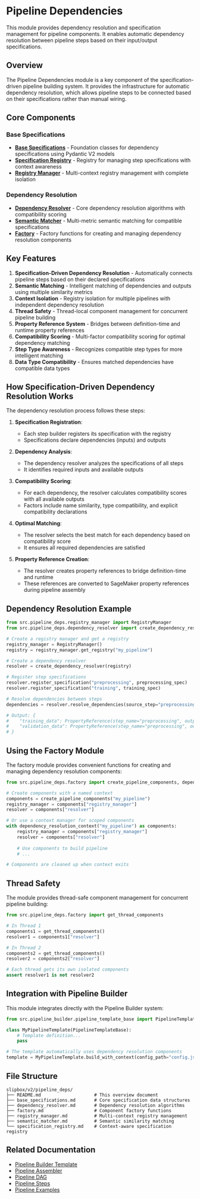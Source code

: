 # Pipeline Dependencies

This module provides dependency resolution and specification management for pipeline components. It enables automatic dependency resolution between pipeline steps based on their input/output specifications.

## Overview

The Pipeline Dependencies module is a key component of the specification-driven pipeline building system. It provides the infrastructure for automatic dependency resolution, which allows pipeline steps to be connected based on their specifications rather than manual wiring.

## Core Components

### Base Specifications
- **[Base Specifications](base_specifications.md)** - Foundation classes for dependency specifications using Pydantic V2 models
- **[Specification Registry](specification_registry.md)** - Registry for managing step specifications with context awareness
- **[Registry Manager](registry_manager.md)** - Multi-context registry management with complete isolation

### Dependency Resolution
- **[Dependency Resolver](dependency_resolver.md)** - Core dependency resolution algorithms with compatibility scoring
- **[Semantic Matcher](semantic_matcher.md)** - Multi-metric semantic matching for compatible specifications
- **[Factory](factory.md)** - Factory functions for creating and managing dependency resolution components

## Key Features

1. **Specification-Driven Dependency Resolution** - Automatically connects pipeline steps based on their declared specifications
2. **Semantic Matching** - Intelligent matching of dependencies and outputs using multiple similarity metrics
3. **Context Isolation** - Registry isolation for multiple pipelines with independent dependency resolution
4. **Thread Safety** - Thread-local component management for concurrent pipeline building
5. **Property Reference System** - Bridges between definition-time and runtime property references
6. **Compatibility Scoring** - Multi-factor compatibility scoring for optimal dependency matching
7. **Step Type Awareness** - Recognizes compatible step types for more intelligent matching
8. **Data Type Compatibility** - Ensures matched dependencies have compatible data types

## How Specification-Driven Dependency Resolution Works

The dependency resolution process follows these steps:

1. **Specification Registration**:
   - Each step builder registers its specification with the registry
   - Specifications declare dependencies (inputs) and outputs

2. **Dependency Analysis**:
   - The dependency resolver analyzes the specifications of all steps
   - It identifies required inputs and available outputs

3. **Compatibility Scoring**:
   - For each dependency, the resolver calculates compatibility scores with all available outputs
   - Factors include name similarity, type compatibility, and explicit compatibility declarations

4. **Optimal Matching**:
   - The resolver selects the best match for each dependency based on compatibility score
   - It ensures all required dependencies are satisfied

5. **Property Reference Creation**:
   - The resolver creates property references to bridge definition-time and runtime
   - These references are converted to SageMaker property references during pipeline assembly

## Dependency Resolution Example

```python
from src.pipeline_deps.registry_manager import RegistryManager
from src.pipeline_deps.dependency_resolver import create_dependency_resolver

# Create a registry manager and get a registry
registry_manager = RegistryManager()
registry = registry_manager.get_registry("my_pipeline")

# Create a dependency resolver
resolver = create_dependency_resolver(registry)

# Register step specifications
resolver.register_specification("preprocessing", preprocessing_spec)
resolver.register_specification("training", training_spec)

# Resolve dependencies between steps
dependencies = resolver.resolve_dependencies(source_step="preprocessing", target_step="training")

# Output: {
#    "training_data": PropertyReference(step_name="preprocessing", output_name="processed_data"),
#    "validation_data": PropertyReference(step_name="preprocessing", output_name="validation_data")
# }
```

## Using the Factory Module

The factory module provides convenient functions for creating and managing dependency resolution components:

```python
from src.pipeline_deps.factory import create_pipeline_components, dependency_resolution_context

# Create components with a named context
components = create_pipeline_components("my_pipeline")
registry_manager = components["registry_manager"]
resolver = components["resolver"]

# Or use a context manager for scoped components
with dependency_resolution_context("my_pipeline") as components:
    registry_manager = components["registry_manager"]
    resolver = components["resolver"]
    
    # Use components to build pipeline
    # ...

# Components are cleaned up when context exits
```

## Thread Safety

The module provides thread-safe component management for concurrent pipeline building:

```python
from src.pipeline_deps.factory import get_thread_components

# In Thread 1
components1 = get_thread_components()
resolver1 = components1["resolver"]

# In Thread 2
components2 = get_thread_components()
resolver2 = components2["resolver"]

# Each thread gets its own isolated components
assert resolver1 is not resolver2
```

## Integration with Pipeline Builder

This module integrates directly with the Pipeline Builder system:

```python
from src.pipeline_builder.pipeline_template_base import PipelineTemplateBase

class MyPipelineTemplate(PipelineTemplateBase):
    # Template definition...
    pass

# The template automatically uses dependency resolution components
template = MyPipelineTemplate.build_with_context(config_path="config.json")
```

## File Structure

```
slipbox/v2/pipeline_deps/
├── README.md                    # This overview document
├── base_specifications.md       # Core specification data structures
├── dependency_resolver.md       # Dependency resolution algorithms
├── factory.md                   # Component factory functions
├── registry_manager.md          # Multi-context registry management
├── semantic_matcher.md          # Semantic similarity matching
└── specification_registry.md    # Context-aware specification registry
```

## Related Documentation

- [Pipeline Builder Template](../pipeline_builder/pipeline_template_base.md)
- [Pipeline Assembler](../pipeline_builder/pipeline_assembler.md)
- [Pipeline DAG](../pipeline_dag/pipeline_dag.md)
- [Pipeline Steps](../pipeline_steps/README.md)
- [Pipeline Examples](../pipeline_builder/pipeline_examples.md)
